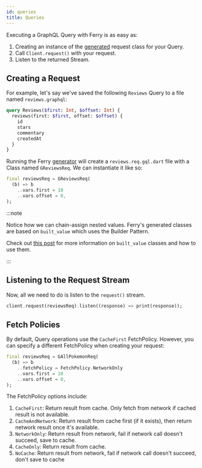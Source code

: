 ```yaml
---
id: queries
title: Queries
---
```


Executing a GraphQL Query with Ferry is as easy as:

1. Creating an instance of the [generated](codegen.md) request class for your Query.
2. Call `Client.request()` with your request.
3. Listen to the returned Stream.

## Creating a Request

For example, let's say we've saved the following `Reviews` Query to a file named `reviews.graphql`:

```graphql
query Reviews($first: Int, $offset: Int) {
  reviews(first: $first, offset: $offset) {
    id
    stars
    commentary
    createdAt
  }
}
```

Running the Ferry [generator](codegen.md) will create a `reviews.req.gql.dart` file with a Class named `GReviewsReq`. We can instantiate it like so:

```dart
final reviewsReq = GReviewsReq(
  (b) => b
    ..vars.first = 10
    ..vars.offset = 0,
);
```

:::note

Notice how we can chain-assign nested values. Ferry's generated classes are based on `built_value` which uses the Builder Pattern.

Check out [this post](https://medium.com/dartlang/darts-built-value-for-immutable-object-models-83e2497922d4) for more information on `built_value` classes and how to use them.

:::

## Listening to the Request Stream

Now, all we need to do is listen to the `request()` stream.

```dart
client.request(reviewsReq).listen((response) => print(response));
```

## Fetch Policies

By default, Query operations use the `CacheFirst` FetchPolicy. However, you can specify a different FetchPolicy when creating your request:

```dart
final reviewsReq = GAllPokemonReq(
  (b) => b
    ..fetchPolicy = FetchPolicy.NetworkOnly
    ..vars.first = 10
    ..vars.offset = 0,
);
```

The FetchPolicy options include:

1. `CacheFirst`: Return result from cache. Only fetch from network if cached result is not available.
2. `CacheAndNetwork`: Return result from cache first (if it exists), then return network result once it's available.
3. `NetworkOnly`: Return result from network, fail if network call doesn't succeed, save to cache.
4. `CacheOnly`: Return result from cache.
5. `NoCache`: Return result from network, fail if network call doesn't succeed, don't save to cache
